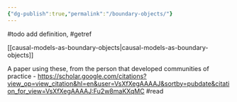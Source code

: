 ```yaml
---
{"dg-publish":true,"permalink":"/boundary-objects/"}
---
```



#todo add definition, #getref 

[[causal-models-as-boundary-objects\|causal-models-as-boundary-objects]]

A paper using these, from the person that developed communities of practice - https://scholar.google.com/citations?view_op=view_citation&hl=en&user=VsXfXegAAAAJ&sortby=pubdate&citation_for_view=VsXfXegAAAAJ:Fu2w8maKXqMC #read 